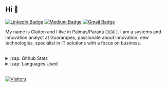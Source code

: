 ## Hi 👋

[![Linkedin Badge](https://img.shields.io/badge/-LinkedIn-blue?style=flat-square&logo=Linkedin&logoColor=white&link=https://www.linkedin.com/in/claitonneri)](https://www.linkedin.com/in/claitonneri)
[![Medium Badge](https://img.shields.io/badge/-Medium-000?style=flat-square&logo=Medium&logoColor=white&&link=https://medium.com/@claitondidone)](https://medium.com/@claitondidone)
[![Gmail Badge](https://img.shields.io/badge/-Gmail-c14438?style=flat-square&logo=Gmail&logoColor=white&link=mailto:claitondidone@gmail.com)](mailto:claitondidone@gmail.com)

My name is Claiton and I live in Palmas/Paraná (🇧🇷 ). I am a systems and innovation analyst at Guararapes, passionate about innovation, new technologies, specialist in IT solutions with a focus on business.

<br/>

<details>
  <summary>:zap: Github Stats</summary>
  <img src="https://github-readme-stats.vercel.app/api?username=claitonneri&&show_icons=true&title_color=222222&icon_color=03A87C&text_color=333333&bg_color=ffffff">
</details>

<details>
  <summary>:zap: Languages Used</summary>
  <img src="https://github-readme-stats.vercel.app/api/top-langs/?username=claitonneri&layout=compact&bg_color=ffffff&text_color=333333">
</details>
<br/>

[![Visitors](https://visitor-badge.glitch.me/badge?page_id=github/claitonneri)](https://github.com/claitonneri)

